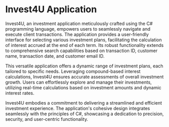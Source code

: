 # Invest4U Application

Invest4U, an investment application meticulously crafted using the C# programming language, empowers users to seamlessly navigate and execute client transactions. The application provides a user-friendly interface for selecting various investment plans, facilitating the calculation of interest accrued at the end of each term. Its robust functionality extends to comprehensive search capabilities based on transaction ID, customer name, transaction date, and customer email ID.

This versatile application offers a dynamic range of investment plans, each tailored to specific needs. Leveraging compound-based interest calculations, Invest4U ensures accurate assessments of overall investment growth. Users can effortlessly explore and manage their investments, utilizing real-time calculations based on investment amounts and dynamic interest rates.

Invest4U embodies a commitment to delivering a streamlined and efficient investment experience. The application's cohesive design integrates seamlessly with the principles of C#, showcasing a dedication to precision, security, and user-centric functionality.

